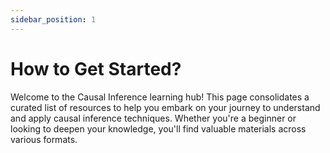 ```yaml
---
sidebar_position: 1
---
```


# How to Get Started?

Welcome to the Causal Inference learning hub! This page consolidates a curated list of resources to help you embark on your journey to understand and apply causal inference techniques. Whether you're a beginner or looking to deepen your knowledge, you'll find valuable materials across various formats.
